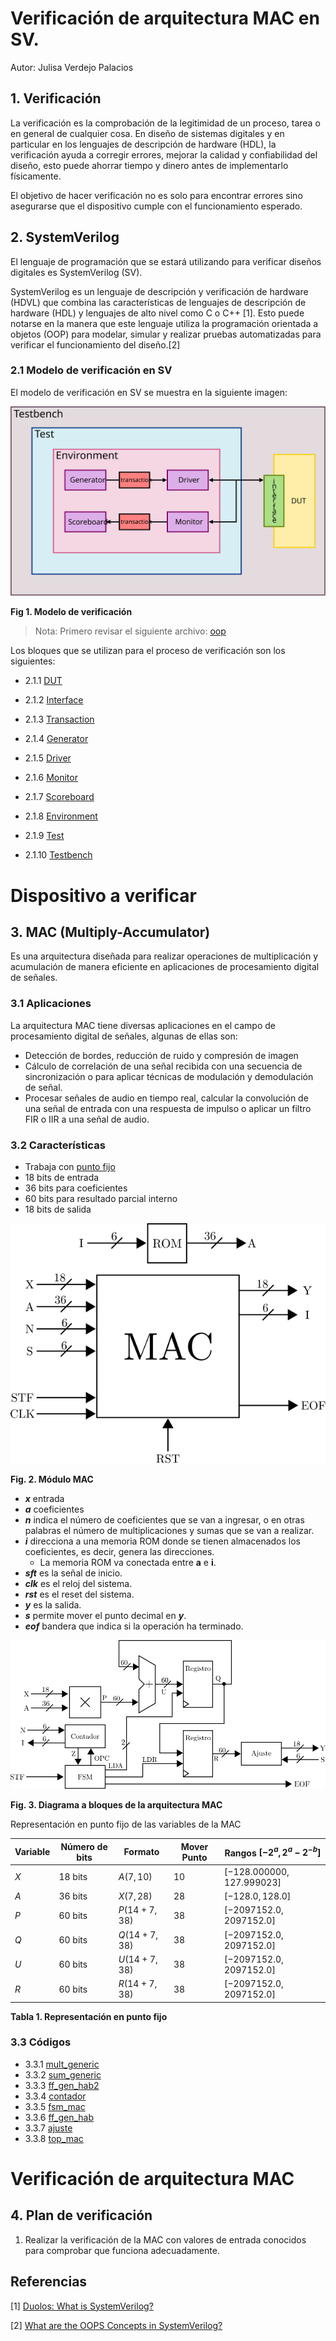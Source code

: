 # Verificación de arquitectura MAC en SV.
Autor: Julisa Verdejo Palacios



## 1. Verificación

La verificación es la comprobación de la legitimidad de un proceso, tarea o en general de cualquier cosa. En diseño de sistemas digitales y en particular en los lenguajes de descripción de hardware (HDL), la verificación ayuda a corregir errores, mejorar la calidad y confiabilidad del diseño, esto puede ahorrar tiempo y dinero antes de implementarlo físicamente.

El objetivo de hacer verificación no es solo para encontrar errores sino asegurarse que el dispositivo cumple con el funcionamiento esperado.

##  2. SystemVerilog

El lenguaje de programación que se estará utilizando para verificar diseños digitales es SystemVerilog (SV).

SystemVerilog es un lenguaje de descripción y verificación de hardware (HDVL) que combina las características de lenguajes de descripción de hardware (HDL) y lenguajes de alto nivel como C o C++ [1]. Esto puede notarse en la manera que este lenguaje utiliza la programación orientada a objetos (OOP) para modelar, simular y realizar pruebas automatizadas para verificar el funcionamiento del diseño.[2]

### 2.1 Modelo de verificación en SV

El modelo de verificación en SV se muestra en la siguiente imagen:

![img](imagenes/bloques_sv.svg)

**Fig 1. Modelo de verificación**

> Nota: Primero revisar el siguiente archivo: [oop](oop.md)

Los bloques que se utilizan para el proceso de verificación son los siguientes:

- 2.1.1 [DUT](21_9_dut.md)

- 2.1.2 [Interface](21_1_interface.md)

- 2.1.3 [Transaction](21_2_transaction.md)

- 2.1.4 [Generator](21_3_generator.md)

- 2.1.5 [Driver](21_4_driver.md)

- 2.1.6 [Monitor](21_5_monitor.md)

- 2.1.7 [Scoreboard](21_6_scoreboard.md)

- 2.1.8 [Environment](21_7_environment.md)

- 2.1.9 [Test](21_8_test.md)

- 2.1.10 [Testbench](21_10_testbench.md)

  

# Dispositivo a verificar



## 3. MAC (Multiply-Accumulator)

Es una arquitectura diseñada para realizar operaciones de multiplicación y acumulación de manera eficiente en aplicaciones de procesamiento digital de señales.

### 3.1 Aplicaciones

La arquitectura MAC tiene diversas aplicaciones en el campo de procesamiento digital de señales, algunas de ellas son:

- Detección de bordes, reducción de ruido y compresión de imagen
- Cálculo de correlación de una señal recibida con una secuencia de sincronización o para aplicar técnicas de modulación y demodulación de señal.
- Procesar señales de audio en tiempo real, calcular la convolución de una señal de entrada con una respuesta de impulso o aplicar un filtro FIR o IIR a una señal de audio.

### 3.2 Características

* Trabaja con [punto fijo](fixed_point.md)
* 18 bits de entrada 
* 36 bits para coeficientes
* 60 bits para resultado parcial interno
* 18 bits de salida

![img](imagenes/mac.svg)

**Fig. 2. Módulo MAC**



* ***x*** entrada
* ***a*** coeficientes
* ***n*** indica el número de coeficientes que se van a ingresar, o en otras palabras el número de multiplicaciones y sumas que se van a realizar.
* ***i*** direcciona a una memoria ROM donde se tienen almacenados los coeficientes, es decir, genera las direcciones.
  * La memoria ROM va conectada entre **a** e **i**.
* ***sft*** es la señal de inicio.
* ***clk*** es el reloj del sistema.
* ***rst*** es el reset del sistema.
* ***y*** es la salida.
* ***s*** permite mover el punto decimal en ***y***.
* ***eof*** bandera que indica si la operación ha terminado.



![img](imagenes/mac_bloques.svg)

**Fig. 3. Diagrama a bloques de la arquitectura MAC**



Representación en punto fijo de las variables de la MAC

| Variable | Número de bits | Formato      | Mover Punto | Rangos $[-2^{a}, 2^{a} - 2^{-b}]$ |
| -------- | -------------- | ------------ | ----------- | --------------------------------- |
| $X$      | $18$ bits      | $A(7,10)$    | $10$        | $[ -128.000000, 127.999023]$      |
| $A$      | $36$ bits      | $X(7,28)$    | $28$        | $[ -128.0, 128.0 ]$               |
| $P$      | $60$ bits      | $P(14+7,38)$ | $38$        | $[ -2097152.0, 2097152.0  ]$      |
| $Q$      | $60$ bits      | $Q(14+7,38)$ | $38$        | $[ -2097152.0, 2097152.0  ]$      |
| $U$      | $60$ bits      | $U(14+7,38)$ | $38$        | $[ -2097152.0, 2097152.0  ]$      |
| $R$      | $60$ bits      | $R(14+7,38)$ | $38$        | $[ -2097152.0, 2097152.0  ]$      |

**Tabla 1. Representación en punto fijo**

### 3.3 Códigos

- 3.3.1 [mult_generic](331_mult_generic.md)
- 3.3.2 [sum_generic](332_sum_generic.md)
- 3.3.3 [ff_gen_hab2](333_ff_gen_hab2.md)
- 3.3.4 [contador](334_contador.md)
- 3.3.5 [fsm_mac](335_fsm_mac.md)
- 3.3.6 [ff_gen_hab](336_ff_gen_hab.md)
- 3.3.7 [ajuste](337_ajuste.md)
- 3.3.8 [top_mac](338_top_mac.md)



# Verificación de arquitectura MAC



## 4. Plan de verificación

1. Realizar la verificación de la MAC con valores de entrada conocidos para comprobar que funciona adecuadamente.



## Referencias

[1] [Duolos: What is SystemVerilog?](https://www.doulos.com/knowhow/systemverilog/what-is-systemverilog/)

[2] [What are the OOPS Concepts in SystemVerilog?](https://chipedge.com/what-are-the-oops-concepts-in-systemverilog/)











